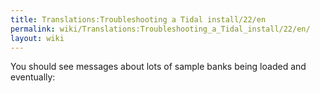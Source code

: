 ```yaml
---
title: Translations:Troubleshooting a Tidal install/22/en
permalink: wiki/Translations:Troubleshooting_a_Tidal_install/22/en/
layout: wiki
---
```


You should see messages about lots of sample banks being loaded and
eventually:
